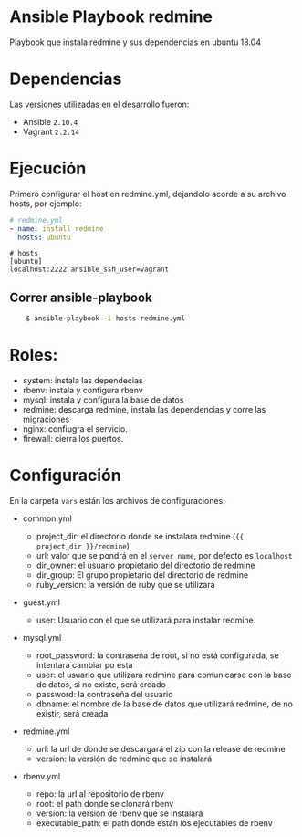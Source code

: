 # Ansible Playbook redmine
Playbook que instala redmine y sus dependencias en ubuntu 18.04


# Dependencias
Las versiones utilizadas en el desarrollo fueron:

- Ansible `2.10.4`
- Vagrant `2.2.14`

# Ejecución

Primero configurar el host en redmine.yml, dejandolo acorde a su archivo hosts, por ejemplo:
```yml
# redmine.yml
- name: install redmine
  hosts: ubuntu
```

```
# hosts
[ubuntu]
localhost:2222 ansible_ssh_user=vagrant
```

## Correr ansible-playbook

```bash
    $ ansible-playbook -i hosts redmine.yml
```

# Roles:

- system: instala las dependecias
- rbenv: instala y configura rbenv
- mysql: instala y configura la base de datos
- redmine: descarga redmine, instala las dependencias y corre las migraciones
- nginx: confiugra el servicio.
- firewall: cierra los puertos.


# Configuración

En la carpeta `vars` están los archivos de configuraciones:
 - common.yml
    - project_dir: el directorio donde se instalara redmine (`{{    project_dir }}/redmine`)
    - url: valor que se pondrá en el `server_name`, por defecto es `localhost`
    - dir_owner: el usuario propietario del directorio de redmine
    - dir_group: El grupo propietario del directorio de redmine
    - ruby_version: la versión de ruby que se utilizará

- guest.yml
    - user: Usuario con el que se utilizará para instalar redmine.

- mysql.yml
    - root_password: la contraseña de root, si no está configurada, se intentará cambiar po esta
    - user: el usuario que utilizará redmine para comunicarse con la base de datos, si no existe, será creado
    - password: la contraseña del usuario
    - dbname: el nombre de la base de datos que utilizará redmine, de no existir, será creada

- redmine.yml
    - url: la url de donde se descargará el zip con la release de redmine
    - version: la versión de redmine que se instalará

- rbenv.yml
    - repo: la url al repositorio de rbenv
    - root: el path donde se clonará rbenv
    - version: la versión de rbenv que se instalará
    - executable_path: el path donde están los ejecutables de rbenv
